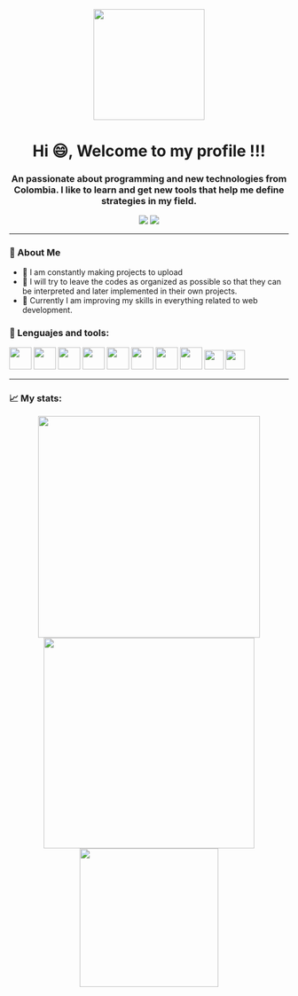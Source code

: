 <!--
**DuvanGB/DuvanGB** is a ✨ _special_ ✨ repository because its `README.md` (this file) appears on your GitHub profile.
Here are some ideas to get you started:

- 🔭 I’m currently working on ...
- 🌱 I’m currently learning ...
- 👯 I’m looking to collaborate on ...
- 🤔 I’m looking for help with ...
- 💬 Ask me about ...
- 📫 How to reach me: ...
- 😄 Pronouns: ...
- ⚡ Fun fact: ...
-->

<div id = "header" align = "center">
  <img src = "https://media.giphy.com/media/5ntdy5Ban1dIY/giphy.gif" width = "200" />
  <h1 align = "center"> Hi 😄, Welcome to my profile !!!</h1>
    <h3 align = "center"> An passionate about programming and new technologies from Colombia. I like to learn and get new tools that help me define strategies in my field. </h3>
</div>

<div align = "center">
  <a href = "https://www.linkedin.com/in/duvan-galvis-a45308260/" target = "_blank"><img src = "https://img.shields.io/badge/LinkedIn-0077B5?style=for-the-badge&logo=linkedin&logoColor=white" target = "_blank"></a>
  <a href = "mailto:duvangalvis14@gmail.com" target = "_blank"><img src = "https://img.shields.io/badge/Gmail-D14836?style=for-the-badge&logo=gmail&logoColor=white" target = "_blank"></a>
</div>

---
### 💪 About Me
- 🚩 I am constantly making projects to upload
- 🫶 I will try to leave the codes as organized as possible so that they can be interpreted and later implemented in their own projects.
- 🌱 Currently I am improving my skills in everything related to web development.

<div align = "left">
  <h3>🔨 Lenguajes and tools:</h3>
    <img src="https://cdn.jsdelivr.net/gh/devicons/devicon/icons/arduino/arduino-original.svg" width = "40" heigth = "40"/>
    <img src="https://cdn.jsdelivr.net/gh/devicons/devicon/icons/matlab/matlab-original.svg" width = "40" heigth = "40"/>
    <img src="https://cdn.jsdelivr.net/gh/devicons/devicon/icons/unity/unity-original.svg" width = "40" heigth = "40"/>
    <img src="https://cdn.jsdelivr.net/gh/devicons/devicon/icons/blender/blender-original.svg" width = "40" heigth = "40"/>
    <img src="https://cdn.jsdelivr.net/gh/devicons/devicon/icons/java/java-original.svg" width = "40" heigth = "40"/>
    <img src="https://cdn.jsdelivr.net/gh/devicons/devicon/icons/javascript/javascript-original.svg" width = "40" heigth = "40"/>
    <img src="https://cdn.jsdelivr.net/gh/devicons/devicon/icons/html5/html5-original.svg" width = "40" heigth = "40"/>
    <img src="https://cdn.jsdelivr.net/gh/devicons/devicon/icons/c/c-original.svg" width = "40" heigth = "40"/>
    <img src="https://raw.githubusercontent.com/isocpp/logos/master/cpp_logo.png" width = "35" heigth = "35"/> 
    <img src="https://user-images.githubusercontent.com/71769312/227775653-d28a9cdc-f0e0-4174-aa84-c54c2b7e2879.jpg" width = "35" heigth = "40"/>   
</div>

---
<div align = "left">
  <h3>📈 My stats:</h3>
    <div align = "center">
      <img src= "http://github-readme-streak-stats.herokuapp.com?user=DuvanGB&theme=yellowdark&border_radius=5.5" width = "400" heigth = "400"/>
      <img src= "https://github-readme-stats.vercel.app/api?username=DuvanGB&show_icons=true&theme=dark" width = "380" heigth = "380"/>
      <img src= "https://github-readme-stats.vercel.app/api/top-langs/?username=DuvanGB&layout=donut-vertical" width = "250" heigth = "250"/>
    </div>
</div>





